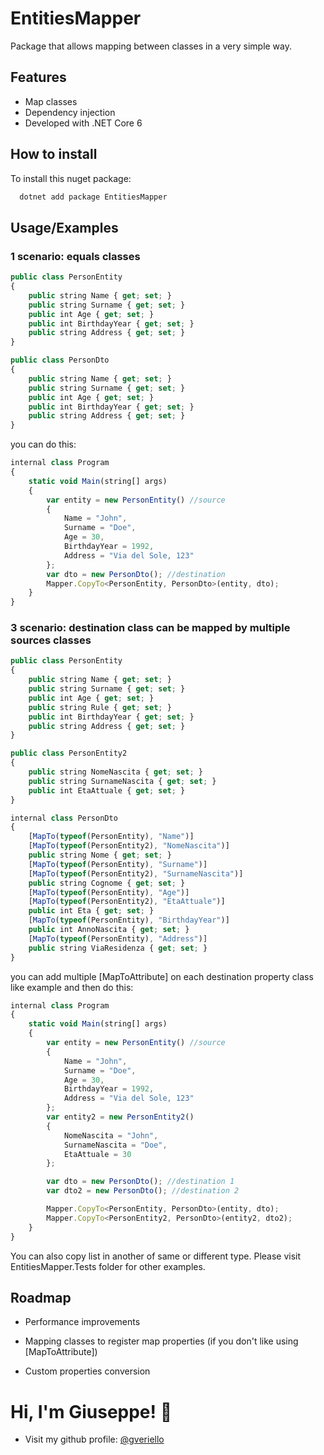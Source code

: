 
# EntitiesMapper

Package that allows mapping between classes in a very simple way.





## Features

- Map classes
- Dependency injection
- Developed with .NET Core 6


## How to install

To install this nuget package:

```bash
  dotnet add package EntitiesMapper
```


## Usage/Examples

### 1 scenario: equals classes
```javascript
public class PersonEntity
{
    public string Name { get; set; }
    public string Surname { get; set; }
    public int Age { get; set; }
    public int BirthdayYear { get; set; }
    public string Address { get; set; }
}

public class PersonDto
{
    public string Name { get; set; }
    public string Surname { get; set; }
    public int Age { get; set; }
    public int BirthdayYear { get; set; }
    public string Address { get; set; }
}
```

you can do this:

```javascript
internal class Program
{
    static void Main(string[] args)
    {
        var entity = new PersonEntity() //source
        {
            Name = "John",
            Surname = "Doe",
            Age = 30,
            BirthdayYear = 1992,
            Address = "Via del Sole, 123"
        };
        var dto = new PersonDto(); //destination
        Mapper.CopyTo<PersonEntity, PersonDto>(entity, dto);
    }
}
```

### 3 scenario: destination class can be mapped by multiple sources classes
```javascript
public class PersonEntity
{
    public string Name { get; set; }
    public string Surname { get; set; }
    public int Age { get; set; }
    public string Rule { get; set; }
    public int BirthdayYear { get; set; }
    public string Address { get; set; }
}

public class PersonEntity2
{
    public string NomeNascita { get; set; }
    public string SurnameNascita { get; set; }
    public int EtaAttuale { get; set; }
}

internal class PersonDto
{
    [MapTo(typeof(PersonEntity), "Name")]
    [MapTo(typeof(PersonEntity2), "NomeNascita")]
    public string Nome { get; set; }
    [MapTo(typeof(PersonEntity), "Surname")]
    [MapTo(typeof(PersonEntity2), "SurnameNascita")]
    public string Cognome { get; set; }
    [MapTo(typeof(PersonEntity), "Age")]
    [MapTo(typeof(PersonEntity2), "EtaAttuale")]
    public int Eta { get; set; }
    [MapTo(typeof(PersonEntity), "BirthdayYear")]
    public int AnnoNascita { get; set; }
    [MapTo(typeof(PersonEntity), "Address")]
    public string ViaResidenza { get; set; }
}
```

you can add multiple [MapToAttribute] on each destination property class like example and then do this:

```javascript
internal class Program
{
    static void Main(string[] args)
    {
        var entity = new PersonEntity() //source
        {
            Name = "John",
            Surname = "Doe",
            Age = 30,
            BirthdayYear = 1992,
            Address = "Via del Sole, 123"
        };
        var entity2 = new PersonEntity2()
        {
            NomeNascita = "John",
            SurnameNascita = "Doe",
            EtaAttuale = 30
        };

        var dto = new PersonDto(); //destination 1
        var dto2 = new PersonDto(); //destination 2

        Mapper.CopyTo<PersonEntity, PersonDto>(entity, dto);
        Mapper.CopyTo<PersonEntity2, PersonDto>(entity2, dto2);
    }
}
```

You can also copy list in another of same or different type.
Please visit EntitiesMapper.Tests folder for other examples. 


## Roadmap

- Performance improvements 

- Mapping classes to register map properties (if you don't like using [MapToAttribute])

- Custom properties conversion


# Hi, I'm Giuseppe! 👋

- Visit my github profile: [@gveriello](https://github.com/gveriello)


